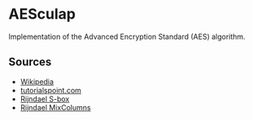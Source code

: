 # AESculap

Implementation of the Advanced Encryption Standard (AES) algorithm.

## Sources
- [Wikipedia](https://de.wikipedia.org/wiki/Advanced_Encryption_Standard)
- [tutorialspoint.com](https://www.tutorialspoint.com/cryptography/advanced_encryption_standard.htm)
- [Rijndael S-box](https://en.wikipedia.org/wiki/Rijndael_S-box)
- [Rijndael MixColumns](https://en.wikipedia.org/wiki/Rijndael_MixColumns)
